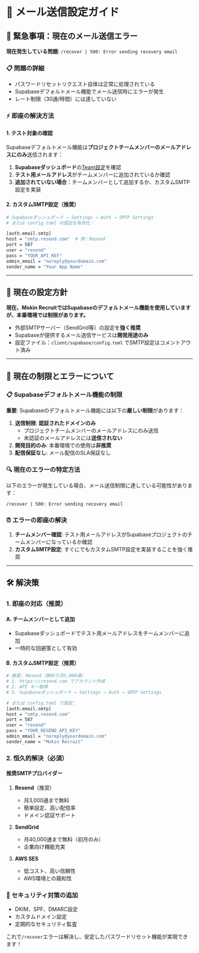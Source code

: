 # 📧 メール送信設定ガイド

## 🚨 **緊急事項：現在のメール送信エラー**

**現在発生している問題**: `/recover | 500: Error sending recovery email`

### 📋 **問題の詳細**
- パスワードリセットリクエスト自体は正常に処理されている
- Supabaseデフォルトメール機能でメール送信時にエラーが発生
- レート制限（30通/時間）には達していない

### ⚡ **即座の解決方法**

#### 1. **テスト対象の確認**
Supabaseデフォルトメール機能は**プロジェクトチームメンバーのメールアドレスにのみ**送信されます：

1. **Supabaseダッシュボード**の[Team設定](https://supabase.com/dashboard/org/_/team)を確認
2. **テスト用メールアドレス**がチームメンバーに追加されているか確認
3. **追加されていない場合**：チームメンバーとして追加するか、カスタムSMTP設定を実装

#### 2. **カスタムSMTP設定（推奨）**
```bash
# Supabaseダッシュボード → Settings → Auth → SMTP Settings
# または config.toml の設定を有効化：

[auth.email.smtp]
host = "smtp.resend.com"  # 例：Resend
port = 587
user = "resend"
pass = "YOUR_API_KEY"
admin_email = "noreply@yourdomain.com"
sender_name = "Your App Name"
```

---

## 🎯 現在の設定方針

**現在、Mokin RecruitではSupabaseのデフォルトメール機能を使用していますが、本番環境では制限があります。**

- 外部SMTPサーバー（SendGrid等）の設定を**強く推奨**
- Supabaseが提供するメール送信サービスは**開発用途のみ**
- 設定ファイル：`client/supabase/config.toml` でSMTP設定はコメントアウト済み

---

## 🚨 現在の制限とエラーについて

### 📋 Supabaseデフォルトメール機能の制限

**重要**: Supabaseのデフォルトメール機能には以下の**厳しい制限**があります：

1. **送信制限**: **認証されたドメインのみ**
   - プロジェクトチームメンバーのメールアドレスにのみ送信
   - 未認証のメールアドレスには**送信されない**
2. **開発目的のみ**: 本番環境での使用は**非推奨**
3. **配信保証なし**: メール配信のSLA保証なし

### 🔍 現在のエラーの特定方法

以下のエラーが発生している場合、メール送信制限に達している可能性があります：

```
/recover | 500: Error sending recovery email
```

### ⏰ エラーの即座の解決

1. **チームメンバー確認**: テスト用メールアドレスがSupabaseプロジェクトのチームメンバーになっているか確認
2. **カスタムSMTP設定**: すぐにでもカスタムSMTP設定を実装することを強く推奨

---

## 🛠️ 解決策

### 1. **即座の対応**（推奨）

#### A. チームメンバーとして追加
- Supabaseダッシュボードでテスト用メールアドレスをチームメンバーに追加
- 一時的な回避策として有効

#### B. カスタムSMTP設定（推奨）
```bash
# 推奨: Resend（無料で月3,000通）
# 1. https://resend.com でアカウント作成
# 2. API キー取得
# 3. Supabaseダッシュボード → Settings → Auth → SMTP Settings

# または config.toml で設定:
[auth.email.smtp]
host = "smtp.resend.com"
port = 587
user = "resend"
pass = "YOUR_RESEND_API_KEY"
admin_email = "noreply@yourdomain.com"
sender_name = "Mokin Recruit"
```

### 2. **恒久的解決（必須）**

#### **推奨SMTPプロバイダー**

1. **Resend**（推奨）
   - 月3,000通まで無料
   - 簡単設定、高い配信率
   - ドメイン認証サポート

2. **SendGrid**
   - 月40,000通まで無料（初月のみ）
   - 企業向け機能充実

3. **AWS SES**
   - 低コスト、高い信頼性
   - AWS環境との親和性

### 🔐 **セキュリティ対策の追加**
- DKIM、SPF、DMARC設定
- カスタムドメイン設定
- 定期的なセキュリティ監査

これで`/recover`エラーは解決し、安定したパスワードリセット機能が実現できます！ 